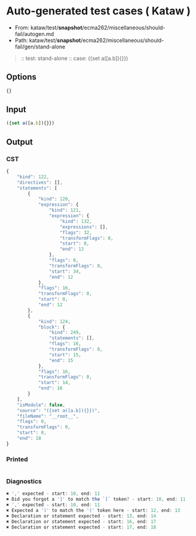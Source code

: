 # Auto-generated test cases ( Kataw )
- From: kataw/test/__snapshot__/ecma262/miscellaneous/should-fail/autogen.md
- Path: kataw/test/__snapshot__/ecma262/miscellaneous/should-fail/gen/stand-alone
> :: test: stand-alone
> :: case: ({set a([a.b]){}})
## Options

`````js
{}
`````
## Input

`````js
({set a([a.b]){}})
`````
## Output

### CST

```javascript
{
    "kind": 122,
    "directives": [],
    "statements": [
        {
            "kind": 120,
            "expression": {
                "kind": 121,
                "expression": {
                    "kind": 132,
                    "expressions": [],
                    "flags": 32,
                    "transformFlags": 0,
                    "start": 0,
                    "end": 12
                },
                "flags": 0,
                "transformFlags": 0,
                "start": 34,
                "end": 12
            },
            "flags": 16,
            "transformFlags": 0,
            "start": 0,
            "end": 12
        },
        {
            "kind": 124,
            "block": {
                "kind": 249,
                "statements": [],
                "flags": 16,
                "transformFlags": 0,
                "start": 15,
                "end": 15
            },
            "flags": 16,
            "transformFlags": 0,
            "start": 14,
            "end": 16
        }
    ],
    "isModule": false,
    "source": "({set a([a.b]){}})",
    "fileName": "__root__",
    "flags": 0,
    "transformFlags": 0,
    "start": 0,
    "end": 18
}
```

### Printed

```javascript

```

### Diagnostics

```javascript
✖ ',' expected - start: 10, end: 11
✖ Did you forgot a ']' to match the `[` token? - start: 10, end: 11
✖ ',' expected - start: 10, end: 11
✖ Expected a ')' to match the '(' token here - start: 12, end: 13
✖ Declaration or statement expected - start: 13, end: 14
✖ Declaration or statement expected - start: 16, end: 17
✖ Declaration or statement expected - start: 17, end: 18

```

